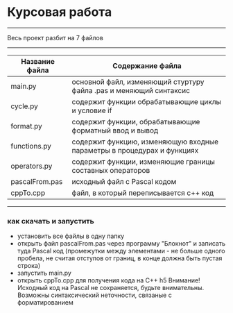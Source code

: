 Курсовая работа
=====================
***
Весь проект разбит на 7 файлов
***
Название файла  | Содержание файла
----------------|----------------------
main.py         | основной файл, изменяющий стуртуру файла .pas и меняющий синтаксис
cycle.py        | содержит функции обрабатывающие циклы и условие if
format.py       | содержит функции, обрабатывающие форматный ввод и вывод
functions.py    | содержит функцию, изменяющую входные параметры в процедурах и функциях
operators.py    | содержит функции, изменяющие границы составных операторов
pascalFrom.pas  | исходный файл с Pascal кодом
cppTo.cpp       | файл, в который переписывается с++ код
***
### как скачать и запустить
* установить все файлы в одну папку
* открыть файл pascalFrom.pas через программу "Блокнот" и записать туда Pascal код (промежутки между элементами - не больше одного пробела, не считая отступов от границ, в конце должна быть пустая строка)
* запустить main.py
* открыть cppTo.cpp для получения кода на C++
h5 Внимание!
Исходный код на Pascal не сохраняется, будьте внимательны.
Возможны синтаксический неточности, связаные с форматированием
